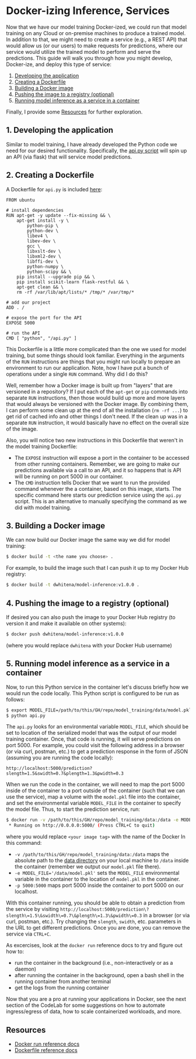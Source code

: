# Docker-izing Inference, Services

Now that we have our model training Docker-ized, we could run that model training on any Cloud or on-premise machines to produce a trained model. In addition to that, we might need to create a service (e.g., a REST API) that would allow us (or our users) to make requests for predictions, where our service would utilize the trained model to perform and serve the predictions. This guide will walk you through how you might develop, Docker-ize, and deploy this type of service: 

1. [Developing the application](README.md#1-developing-the-application)
2. [Creating a Dockerfile](README.md#2-creating-a-dockerfile)
3. [Building a Docker image](README.md#3-building-a-docker-image)
4. [Pushing the image to a registry (optional)](README.md#4-pushing-the-image-to-a-registry-optional)
5. [Running model inference as a service in a container](README.md#5-running-model-inference-as-a-service-in-a-container)

Finally, I provide some [Resources](README.md#resources) for further exploration.

## 1. Developing the application

Similar to model training, I have already developed the Python code we need for our desired functionality. Specifically, the [api.py script](api.py) will spin up an API (via flask) that will service model predictions. 

## 2. Creating a Dockerfile

A Dockerfile for `api.py` is included [here](Dockerfile):

```
FROM ubuntu

# install dependencies
RUN apt-get -y update --fix-missing && \
    apt-get install -y \
        python-pip \
        python-dev \
        libev4 \
        libev-dev \
        gcc \
        libxslt-dev \
        libxml2-dev \
        libffi-dev \
        python-numpy \
        python-scipy && \
    pip install --upgrade pip && \
    pip install scikit-learn flask-restful && \
    apt-get clean && \
    rm -rf /var/lib/apt/lists/* /tmp/* /var/tmp/*

# add our project
ADD . /

# expose the port for the API
EXPOSE 5000

# run the API
CMD [ "python", "/api.py" ]
```

This Dockerfile is a little more complicated than the one we used for model training, but some things should look familiar. Everything in the arguments of the `RUN` instructions are things that you might run locally to prepare an environment to run our application. Note, how I have put a bunch of operations under a single `RUN` command. Why did I do this?

Well, remember how a Docker image is built up from "layers" that are versioned in a repository? If I put each of the `apt-get` or `pip` commands into separate `RUN` instructions, then those would build up more and more layers that would always be versioned with the Docker image. By combining them, I can perform some clean up at the end of all the installation (`rm -rf ...`) to get rid of cached info and other things I don't need. If the clean up was in a separate `RUN` instruction, it would basically have no effect on the overall size of the image.

Also, you will notice two new instructions in this Dockerfile that weren't in the model training Dockerfile:

- The `EXPOSE` instruction will expose a port in the container to be accessed from other running containers. Remember, we are going to make our predictions available via a call to an API, and it so happens that is API will be running on port 5000 in our container.
- The `CMD` instruction tells Docker that we want to run the provided command whenever the a container, based on this image, starts. The specific command here starts our prediction service using the `api.py` script. This is an alternative to manually specifying the command as we did with model training. 

## 3. Building a Docker image

We can now build our Docker image the same way we did for model training:

```sh
$ docker build -t <the name you choose> .
```

For example, to build the image such that I can push it up to my Docker Hub registry:

```sh
$ docker build -t dwhitena/model-inference:v1.0.0 .
```

## 4. Pushing the image to a registry (optional)

If desired you can also push the image to your Docker Hub registry (to version it and make it available on other systems):

```sh
$ docker push dwhitena/model-inference:v1.0.0
```

(where you would replace `dwhitena` with your Docker Hub username)

## 5. Running model inference as a service in a container

Now, to run this Python service in the container let's discuss briefly how we would run the code locally. This Python script is configured to be run as follows:

```sh
$ export MODEL_FILE=/path/to/this/GH/repo/model_training/data/model.pkl
$ python api.py
```

The `api.py` looks for an environmental variable `MODEL_FILE`, which should be set to location of the serialized model that was the output of our model training container. Once, that code is running, it will serve predictions on port 5000. For example, you could visit the following address in a browser (or via curl, postman, etc.) to get a prediction response in the form of JSON (assuming you are running the code locally):

```
http://localhost:5000/prediction?slength=1.5&swidth=0.7&plength=1.3&pwidth=0.3
``` 

When we run the code in the container, we will need to map the port 5000 inside of the container to a port outside of the container (such that we can use the service), map a volume with the `model.pkl` file into the container, and set the environmental variable `MODEL_FILE` in the container to specify the model file. Thus, to start the prediction service, run: 

```sh
$ docker run -v /path/to/this/GH/repo/model_training/data:/data -e MODEL_FILE='/data/model.pkl' -p 5000:5000 <your image tag>
 * Running on http://0.0.0.0:5000/ (Press CTRL+C to quit)
```

where you would replace `<your image tag>` with the name of the Docker In this command:

- `-v /path/to/this/GH/repo/model_training/data:/data` maps the absolute path to the [data directory](../model_training/data) on your local machine to `/data` inside the container (remember we output our `model.pkl` file there). 
- `-e MODEL_FILE='/data/model.pkl'` sets the `MODEL_FILE` environmental variable in the container to the location of `model.pkl` in the container.
- `-p 5000:5000` maps port 5000 inside the container to port 5000 on our localhost. 

With this container running, you should be able to obtain a prediction from the service by visiting `http://localhost:5000/prediction\?slength\=1.5\&swidth\=0.7\&plength\=1.3\&pwidth\=0.3` in a browser (or via curl, postman, etc.). Try changing the `slength`, `swidth`, etc. parameters in the URL to get different predictions. Once you are done, you can remove the service via `CTRL+C`.

As excercises, look at the `docker run` reference docs to try and figure out how to:

- run the container in the background (i.e., non-interactively or as a daemon)
- after running the container in the background, open a bash shell in the running container from another terminal
- get the logs from the running container

Now that you are a pro at running your applications in Docker, see the next section of the CodeLab for some suggestions on how to automate ingress/egress of data, how to scale containerized workloads, and more.

## Resources

- [Docker run reference docs](https://docs.docker.com/engine/reference/run/)
- [Dockerfile reference docs](https://docs.docker.com/engine/reference/builder/)
